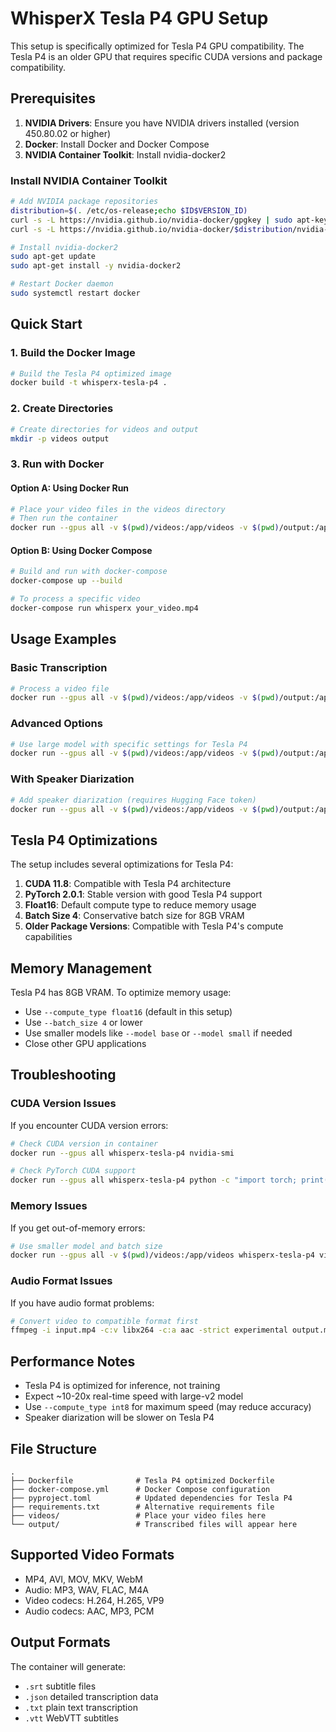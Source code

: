 # WhisperX Tesla P4 GPU Setup

This setup is specifically optimized for Tesla P4 GPU compatibility. The Tesla P4 is an older GPU that requires specific CUDA versions and package compatibility.

## Prerequisites

1. **NVIDIA Drivers**: Ensure you have NVIDIA drivers installed (version 450.80.02 or higher)
2. **Docker**: Install Docker and Docker Compose
3. **NVIDIA Container Toolkit**: Install nvidia-docker2

### Install NVIDIA Container Toolkit

```bash
# Add NVIDIA package repositories
distribution=$(. /etc/os-release;echo $ID$VERSION_ID)
curl -s -L https://nvidia.github.io/nvidia-docker/gpgkey | sudo apt-key add -
curl -s -L https://nvidia.github.io/nvidia-docker/$distribution/nvidia-docker.list | sudo tee /etc/apt/sources.list.d/nvidia-docker.list

# Install nvidia-docker2
sudo apt-get update
sudo apt-get install -y nvidia-docker2

# Restart Docker daemon
sudo systemctl restart docker
```

## Quick Start

### 1. Build the Docker Image

```bash
# Build the Tesla P4 optimized image
docker build -t whisperx-tesla-p4 .
```

### 2. Create Directories

```bash
# Create directories for videos and output
mkdir -p videos output
```

### 3. Run with Docker

#### Option A: Using Docker Run

```bash
# Place your video files in the videos directory
# Then run the container
docker run --gpus all -v $(pwd)/videos:/app/videos -v $(pwd)/output:/app/output whisperx-tesla-p4 your_video.mp4
```

#### Option B: Using Docker Compose

```bash
# Build and run with docker-compose
docker-compose up --build

# To process a specific video
docker-compose run whisperx your_video.mp4
```

## Usage Examples

### Basic Transcription

```bash
# Process a video file
docker run --gpus all -v $(pwd)/videos:/app/videos -v $(pwd)/output:/app/output whisperx-tesla-p4 video.mp4
```

### Advanced Options

```bash
# Use large model with specific settings for Tesla P4
docker run --gpus all -v $(pwd)/videos:/app/videos -v $(pwd)/output:/app/output whisperx-tesla-p4 video.mp4 --model large-v2 --compute_type float16 --batch_size 4
```

### With Speaker Diarization

```bash
# Add speaker diarization (requires Hugging Face token)
docker run --gpus all -v $(pwd)/videos:/app/videos -v $(pwd)/output:/app/output whisperx-tesla-p4 video.mp4 --diarize --hf_token YOUR_HF_TOKEN
```

## Tesla P4 Optimizations

The setup includes several optimizations for Tesla P4:

1. **CUDA 11.8**: Compatible with Tesla P4 architecture
2. **PyTorch 2.0.1**: Stable version with good Tesla P4 support
3. **Float16**: Default compute type to reduce memory usage
4. **Batch Size 4**: Conservative batch size for 8GB VRAM
5. **Older Package Versions**: Compatible with Tesla P4's compute capabilities

## Memory Management

Tesla P4 has 8GB VRAM. To optimize memory usage:

- Use `--compute_type float16` (default in this setup)
- Use `--batch_size 4` or lower
- Use smaller models like `--model base` or `--model small` if needed
- Close other GPU applications

## Troubleshooting

### CUDA Version Issues

If you encounter CUDA version errors:

```bash
# Check CUDA version in container
docker run --gpus all whisperx-tesla-p4 nvidia-smi

# Check PyTorch CUDA support
docker run --gpus all whisperx-tesla-p4 python -c "import torch; print(torch.cuda.is_available())"
```

### Memory Issues

If you get out-of-memory errors:

```bash
# Use smaller model and batch size
docker run --gpus all -v $(pwd)/videos:/app/videos whisperx-tesla-p4 video.mp4 --model base --batch_size 2 --compute_type int8
```

### Audio Format Issues

If you have audio format problems:

```bash
# Convert video to compatible format first
ffmpeg -i input.mp4 -c:v libx264 -c:a aac -strict experimental output.mp4
```

## Performance Notes

- Tesla P4 is optimized for inference, not training
- Expect ~10-20x real-time speed with large-v2 model
- Use `--compute_type int8` for maximum speed (may reduce accuracy)
- Speaker diarization will be slower on Tesla P4

## File Structure

```
.
├── Dockerfile              # Tesla P4 optimized Dockerfile
├── docker-compose.yml      # Docker Compose configuration
├── pyproject.toml          # Updated dependencies for Tesla P4
├── requirements.txt        # Alternative requirements file
├── videos/                 # Place your video files here
└── output/                 # Transcribed files will appear here
```

## Supported Video Formats

- MP4, AVI, MOV, MKV, WebM
- Audio: MP3, WAV, FLAC, M4A
- Video codecs: H.264, H.265, VP9
- Audio codecs: AAC, MP3, PCM

## Output Formats

The container will generate:
- `.srt` subtitle files
- `.json` detailed transcription data
- `.txt` plain text transcription
- `.vtt` WebVTT subtitles
